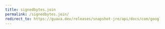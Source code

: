 ```yaml
---
title: signedbytes.join
permalink: /signedbytes.join/
redirect_to: https://guava.dev/releases/snapshot-jre/api/docs/com/google/common/primitives/SignedBytes.html#join-java.lang.String-byte...-
---
```

